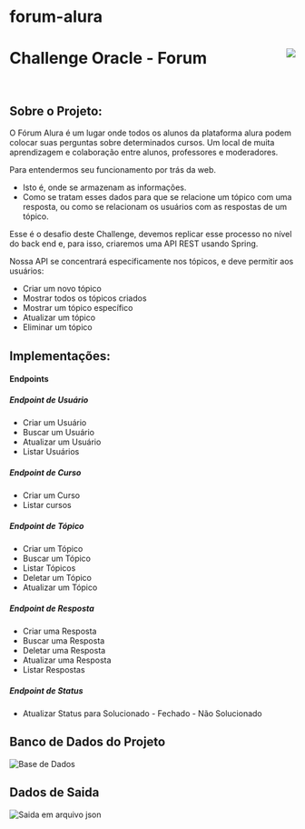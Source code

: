 # forum-alura
# Challenge Oracle - Forum  <img align="right" src="https://cursos.alura.com.br/assets/images/certificates/new/logo/oracle-one-logo.png"><br><br>

## Sobre o Projeto:
O Fórum Alura é um lugar onde todos os alunos da plataforma alura podem colocar suas perguntas sobre determinados cursos. Um local de muita aprendizagem e colaboração entre alunos, professores e moderadores.

Para entendermos seu funcionamento por trás da web. 
 - Isto é, onde se armazenam as informações. 
 - Como se tratam esses dados para que se relacione um tópico com uma resposta, ou como se relacionam os usuários com as respostas de um tópico.

Esse é o desafio deste Challenge, devemos replicar esse processo no nível do back end e, para isso, criaremos uma API REST usando Spring.

Nossa API se concentrará especificamente nos tópicos, e deve permitir aos usuários:

  -  Criar um novo tópico
  -  Mostrar todos os tópicos criados
  -  Mostrar um tópico específico
  -  Atualizar um tópico
  -  Eliminar um tópico

## Implementações:
#### Endpoints
##### Endpoint de Usuário
  - Criar um Usuário
  - Buscar um Usuário
  - Atualizar um Usuário
  - Listar Usuários

##### Endpoint de Curso
  - Criar um Curso
  - Listar cursos

##### Endpoint de Tópico
  - Criar um Tópico
  - Buscar um Tópico
  - Listar Tópicos
  - Deletar um Tópico
  - Atualizar um Tópico

##### Endpoint de Resposta
  - Criar uma Resposta
  - Buscar uma Resposta
  - Deletar uma Resposta
  - Atualizar uma Resposta
  - Listar Respostas

##### Endpoint de Status
  - Atualizar Status para Solucionado - Fechado - Não Solucionado

## Banco de Dados do Projeto
![Base de Dados](https://github.com/wasluissp/forum-alura/tree/main/forum-alura-master/src/main/resources/assets/Banco.png)

## Dados de Saida
![Saida em arquivo json](https://github.com/wasluissp/forum-alura/tree/main/forum-alura-master/src/main/resources/assets/Tela.png)
